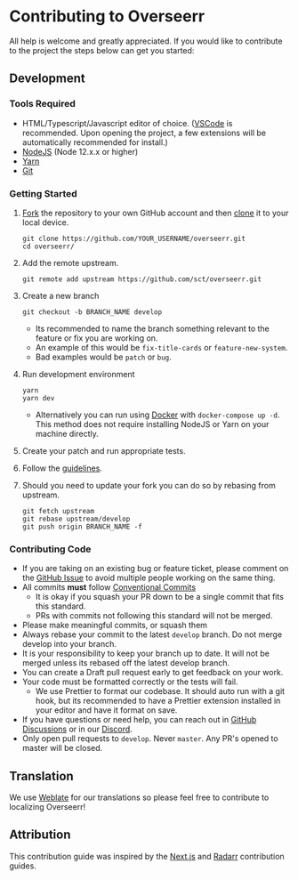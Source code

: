 # Contributing to Overseerr

All help is welcome and greatly appreciated. If you would like to contribute to the project the steps below can get you started:

## Development

### Tools Required

- HTML/Typescript/Javascript editor of choice. ([VSCode](https://code.visualstudio.com/) is recommended. Upon opening the project, a few extensions will be automatically recommended for install.)
- [NodeJS](https://nodejs.org/en/download/) (Node 12.x.x or higher)
- [Yarn](https://yarnpkg.com/)
- [Git](https://git-scm.com/downloads)

### Getting Started

1. [Fork](https://help.github.com/articles/fork-a-repo/) the repository to your own GitHub account and then [clone](https://help.github.com/articles/cloning-a-repository/) it to your local device.
   ```
   git clone https://github.com/YOUR_USERNAME/overseerr.git
   cd overseerr/
   ```
2. Add the remote upstream.

   ```
   git remote add upstream https://github.com/sct/overseerr.git
   ```

3. Create a new branch

   ```
   git checkout -b BRANCH_NAME develop
   ```

   - Its recommended to name the branch something relevant to the feature or fix you are working on.
   - An example of this would be `fix-title-cards` or `feature-new-system`.
   - Bad examples would be `patch` or `bug`.

4. Run development environment

   ```
   yarn
   yarn dev
   ```

   - Alternatively you can run using [Docker](https://www.docker.com/) with `docker-compose up -d`. This method does not require installing NodeJS or Yarn on your machine directly.

5. Create your patch and run appropriate tests.

6. Follow the [guidelines](#contributing-code).

7. Should you need to update your fork you can do so by rebasing from upstream.

   ```
   git fetch upstream
   git rebase upstream/develop
   git push origin BRANCH_NAME -f
   ```

### Contributing Code

- If you are taking on an existing bug or feature ticket, please comment on the [GitHub Issue](https://github.com/sct/overseerr/issues) to avoid multiple people working on the same thing.
- All commits **must** follow [Conventional Commits](https://www.conventionalcommits.org/en/v1.0.0/)
  - It is okay if you squash your PR down to be a single commit that fits this standard.
  - PRs with commits not following this standard will not be merged.
- Please make meaningful commits, or squash them
- Always rebase your commit to the latest `develop` branch. Do not merge develop into your branch.
- It is your responsibility to keep your branch up to date. It will not be merged unless its rebased off the latest develop branch.
- You can create a Draft pull request early to get feedback on your work.
- Your code must be formatted correctly or the tests will fail.
  - We use Prettier to format our codebase. It should auto run with a git hook, but its recommended to have a Prettier extension installed in your editor and have it format on save.
- If you have questions or need help, you can reach out in [GitHub Discussions](https://github.com/sct/overseerr/discussions) or in our [Discord](https://discord.gg/PkCWJSeCk7).
- Only open pull requests to `develop`. Never `master`. Any PR's opened to master will be closed.

## Translation

We use [Weblate](https://hosted.weblate.org/engage/overseerr/) for our translations so please feel free to contribute to localizing Overseerr!

## Attribution

This contribution guide was inspired by the [Next.js](https://github.com/vercel/next.js) and [Radarr](https://github.com/Radarr/Radarr) contribution guides.
